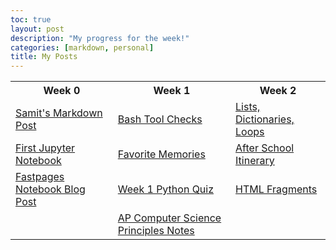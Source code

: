 ```yaml
---
toc: true
layout: post
description: "My progress for the week!"
categories: [markdown, personal]
title: My Posts
---
```

<html>
<style>
    table, th, td {
        border: 1 px white;
    }
</style>

<table>
   <tr>
        <th>Week 0 </th>
        <th>Week 1 </th>
        <th>Week 2 </th>
   </tr>
   <tr>
        <td><a href="https://samitpoojary.github.io/FASTPAGES/markdown/personal/2022/08/22/another-markdown-post.html">Samit's Markdown Post</a></td>
        <td><a href = "https://samitpoojary.github.io/FASTPAGES/jupyter/bash/2022/08/28/Bash-Installation-Validation.html">Bash Tool Checks</a></td>
        <td><a href = "https://samitpoojary.github.io/FASTPAGES/python/jupyter/notes/2022/08/29/TP120-python_lists.html"> Lists, Dictionaries, Loops</a></td>
   </tr>
   <tr>
        <td><a href = "https://samitpoojary.github.io/FASTPAGES/jupyter/2022/08/21/first-jupyter-notebook.html"> First Jupyter Notebook</a></td>
        <td><a href = "https://samitpoojary.github.io/FASTPAGES/markdown/personal/2022/08/28/extra-post-with-image.html">Favorite Memories</a></td>
        <td><a href="https://samitpoojary.github.io/FASTPAGES/markdown/personal/2022/09/05/time-box.html">After School Itinerary</a></td>
        
   </tr>
   <tr>
        <td><a href = "https://samitpoojary.github.io/FASTPAGES/jupyter/2020/02/20/test.html"> Fastpages Notebook Blog Post</a></td>
        <td><a href="https://samitpoojary.github.io/FASTPAGES/jupyter/python/2022/08/28/Python-Quiz.html"> Week 1 Python Quiz</a></td>
        <td><a href="https://samitpoojary.github.io/FASTPAGES/markdown/html/2022/09/05/Remote-Theme-Change.html">HTML Fragments</a></td>
   </tr>
   <tr>
        <td></td>
        <td><a href = "https://samitpoojary.github.io/FASTPAGES/notes/">AP Computer Science Principles Notes</a></td>
   </tr>
</table>
